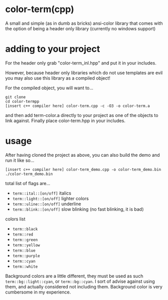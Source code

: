 # color-term(cpp) 
A small and simple (as in dumb as bricks) ansi-color library that comes with the option of being a header only library (currently no windows support)

# adding to your project
For the header only grab "color-term_inl.hpp" and put it in your includes.

However, because header only libraries which do not use templates are evil you may also use this library as a compiled object!

For the compiled object, you will want to...

```
git clone
cd color-termpp
[insert c++ compiler here] color-term.cpp -c -O3 -o color-term.a
```

and then add term-color.a directly to your project as one of the objects to link against. Finally place color-term.hpp in your includes.

# usage
After having cloned the project as above, you can also build the demo and run it like so...

```
[insert c++ compiler here] color-term_demo.cpp -o color-term_demo.bin
./color-term_demo.bin
```


total list of flags are...
- ```term::ital::[on/off]```  italics
- ```term::light::[on/off]``` lighter colors
- ```term::uline::[on/off]``` underline
- ```term::blink::[on/off]``` slow blinking (no fast blinking, it is bad)

colors list
- ```term::black```
- ```term::red```
- ```term::green```
- ```term::yellow```
- ```term::blue```
- ```term::purple```
- ```term::cyan```
- ```term::white```

Background colors are a little different, they must be used as such ```term::bg::light::cyan```, or ```term::bg::cyan```. I sort of advise against using them, and actually considered not including them. Background color is very cumbersome in my experience.
